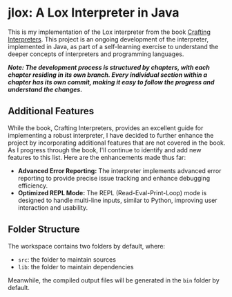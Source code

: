 # jlox: A Lox Interpreter in Java

This is my implementation of the Lox interpreter from the book [Crafting Interpreters](https://craftinginterpreters.com/). This project is an ongoing development of the interpreter, implemented in Java, as part of a self-learning exercise to understand the deeper concepts of interpreters and programming languages.

***Note: The development process is structured by chapters, with each chapter residing in its own branch. Every individual section within a chapter has its own commit, making it easy to follow the progress and understand the changes.***

## Additional Features

While the book, Crafting Interpreters, provides an excellent guide for implementing a robust interpreter, I have decided to further enhance the project by incorporating additional features that are not covered in the book. As I progress through the book, I'll continue to identify and add new features to this list. Here are the enhancements made thus far:

- **Advanced Error Reporting:** The interpreter implements advanced error reporting to provide precise issue tracking and enhance debugging efficiency.
- **Optimized REPL Mode:** The REPL (Read-Eval-Print-Loop) mode is designed to handle multi-line inputs, similar to Python, improving user interaction and usability.


## Folder Structure

The workspace contains two folders by default, where:

- `src`: the folder to maintain sources
- `lib`: the folder to maintain dependencies

Meanwhile, the compiled output files will be generated in the `bin` folder by default.

